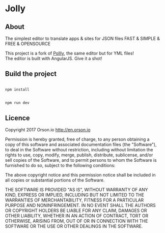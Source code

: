 # Jolly

## About

The simplest editor to translate apps & sites for JSON files
FAST & SIMPLE & FREE & OPENSOURCE

This project is a fork of [Pollly](https://github.com/pikock/pollly), the same editor but for YML files!  
The editor is built with AngularJS. Give it a shot!

## Build the project

```sh

npm install

```

```sh

npm run dev

```

## Licence

Copyright 2017 Orson.io
http://en.orson.io

Permission is hereby granted, free of charge, to any person obtaining a copy of this software and associated documentation files (the "Software"), to deal in the Software without restriction, including without limitation the rights to use, copy, modify, merge, publish, distribute, sublicense, and/or sell copies of the Software, and to permit persons to whom the Software is furnished to do so, subject to the following conditions:

The above copyright notice and this permission notice shall be included in all copies or substantial portions of the Software.

THE SOFTWARE IS PROVIDED "AS IS", WITHOUT WARRANTY OF ANY KIND, EXPRESS OR IMPLIED, INCLUDING BUT NOT LIMITED TO THE WARRANTIES OF MERCHANTABILITY, FITNESS FOR A PARTICULAR PURPOSE AND NONINFRINGEMENT. IN NO EVENT SHALL THE AUTHORS OR COPYRIGHT HOLDERS BE LIABLE FOR ANY CLAIM, DAMAGES OR OTHER LIABILITY, WHETHER IN AN ACTION OF CONTRACT, TORT OR OTHERWISE, ARISING FROM, OUT OF OR IN CONNECTION WITH THE SOFTWARE OR THE USE OR OTHER DEALINGS IN THE SOFTWARE.
